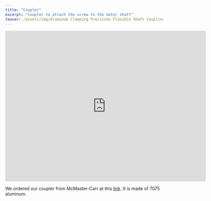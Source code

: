 ```yaml
---
title: "Coupler"
excerpt: "Coupler to attach the screw to the motor shaft"
teaser: /assets/img/Aluminum Clamping Precision Flexible Shaft Coupling.png
---
```


<iframe src="https://myhub.autodesk360.com/ue2fc2baa/shares/public/SH512d4QTec90decfa6e42d62a348d78a2c3?mode=embed" width="640" height="480" allowfullscreen="true" webkitallowfullscreen="true" mozallowfullscreen="true"  frameborder="0"></iframe>

We ordered our coupler from McMaster-Carr at this [link](https://www.mcmaster.com/6208K687/). It is made of 7075 aluminum.
